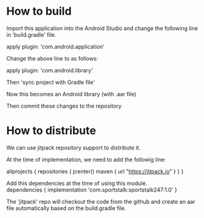 
 How to build
 ============
 
 Import this application into the Android Studio and change the following line in 'build.gradle' file.
 
 apply plugin: 'com.android.application'
 
 Change the above line to as follows:
 
 apply plugin: 'com.android.library'
 
 Then 'sync project with Gradle file'
 
 Now this becomes an Android library (with .aar file)
 
 Then commit these changes to the repository
 
 How to distribute
 =================
 We can use jitpack repository support to distribute it.
 
 At the time of implementation, we need to add the followig line:
 
 allprojects {
        repositories {
            jcenter()
            maven { url "https://jitpack.io" }
        }
   }
   
Add this dependencies at the time of using this module.   
   dependencies {
        implementation 'com.sportstalk:sportstalk247:1.0'
   }
 
The 'jitpack' repo will checkout the code from the github and create an aar file automatically based on the build.gradle file.
 
